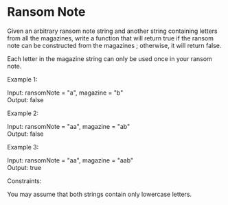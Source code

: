 # Ransom Note

Given an arbitrary ransom note string and another string containing letters from all the magazines, write a function that will return true if the ransom note can be constructed from the magazines ; otherwise, it will return false.

Each letter in the magazine string can only be used once in your ransom note.

 

Example 1:

Input: ransomNote = "a", magazine = "b"<br>
Output: false

Example 2:

Input: ransomNote = "aa", magazine = "ab"<br>
Output: false

Example 3:

Input: ransomNote = "aa", magazine = "aab"<br>
Output: true
 

Constraints:

You may assume that both strings contain only lowercase letters.
